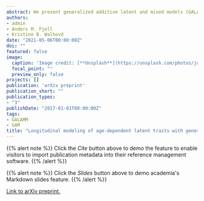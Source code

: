 ```yaml
---
abstract: We present generalized additive latent and mixed models (GALAMMs) for analysis of clustered data with latent and observed variables depending smoothly on observed variables. A profile likelihood algorithm is proposed, and we derive asymptotic standard errors of both smooth and parametric terms. The work was motivated by applications in cognitive neuroscience, and we show how GALAMMs can successfully model the complex lifespan trajectory of latent episodic memory, along with a discrepant trajectory of working memory, as well as the effect of latent socioeconomic status on hippocampal development. Simulation experiments suggest that model estimates are accurate even with moderate sample sizes.
authors:
- admin
- Anders M. Fjell
- Kristine B. Walhovd
date: "2021-05-06T00:00:00Z"
doi: ""
featured: false
image:
  caption: 'Image credit: [**Unsplash**](https://unsplash.com/photos/jdD8gXaTZsc)'
  focal_point: ""
  preview_only: false
projects: []
publication: 'arXiv preprint'
publication_short: ""
publication_types:
- "3"
publishDate: "2017-01-01T00:00:00Z"
tags:
- GALAMM
- GAM
title: "Longitudinal modeling of age-dependent latent traits with generalized additive latent and mixed models"
---
```


{{% alert note %}}
Click the *Cite* button above to demo the feature to enable visitors to import publication metadata into their reference management software.
{{% /alert %}}

{{% alert note %}}
Click the *Slides* button above to demo academia's Markdown slides feature.
{{% /alert %}}

[Link to arXiv preprint.](https://arxiv.org/abs/2105.02488)